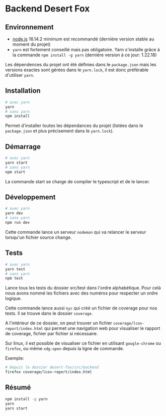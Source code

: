 # Backend Desert Fox

## Environnement

- [node.js](https://nodejs.org/) 16.14.2 minimum est recommandé (dernière version stable au moment du projet)
- `yarn` est fortement conseillé mais pas obligatoire. Yarn s'installe grâce à la commande `npm install -g yarn` (dernière version à ce jour: 1.22.18)

Les dépendences du projet ont été définies dans le `package.json` mais les versions exactes sont gérées dans le `yarn.lock`, il est donc préférable d'utiliser `yarn`.

## Installation

```bash
# avec yarn
yarn
# sans yarn
npm install
```

Permet d'installer toutes les dépendances du projet (listées dans le `package.json` et plus précisement dans le `yarn.lock`).

## Démarrage

```bash
# avec yarn
yarn start
# sans yarn
npm start
```

La commande start se charge de compiler le typescript et de le lancer.

## Développement

```bash
# avec yarn
yarn dev
# sans yarn
npm run dev
```

Cette commande lance un serveur `nodemon` qui va relancer le serveur lorsqu'un fichier source change.

## Tests

```bash
# avec yarn
yarn test
# sans yarn
npm test
```

Lance tous les tests du dossier src/test dans l'ordre alphabétique. Pour celà nous avons nommé les fichiers avec des numéros pour respecter un ordre logique.

Cette commande lance aussi `nyc` qui créé un fichier de coverage pour nos tests. Il se trouve dans le dossier `coverage`.

A l'intérieur de ce dossier, on peut trouver un fichier `coverage/lcov-report/index.html` qui permet une navigation web pour visualiser le rapport de coverage, fichier par fichier si nécessaire.

Sur linux, il est possible de visualiser ce fichier en utilisant `google-chrome` ou `firefox`, ou même `xdg-open` depuis la ligne de commande.

Exemple:

```bash
# Depuis le dossier desert-fox/src/backend
firefox coverage/lcov-report/index.html
```

## Résumé

```bash
npm install -g yarn
yarn
yarn start
```
